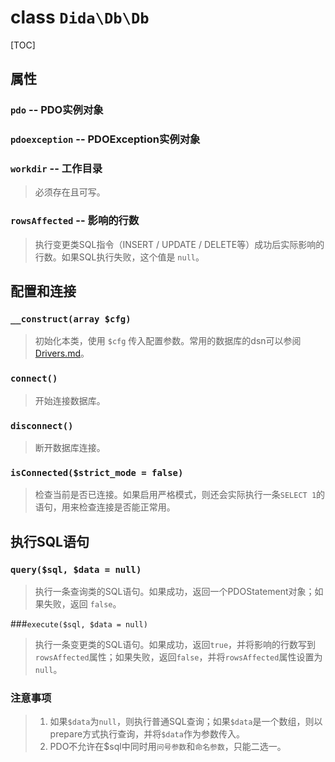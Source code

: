 # class `Dida\Db\Db`

[TOC]

## 属性

### `pdo` -- PDO实例对象
### `pdoexception` -- PDOException实例对象
### `workdir` -- 工作目录
> 必须存在且可写。

### `rowsAffected` -- 影响的行数
> 执行变更类SQL指令（INSERT / UPDATE / DELETE等）成功后实际影响的行数。如果SQL执行失败，这个值是 `null`。

## 配置和连接

### `__construct(array $cfg)`
> 初始化本类，使用 `$cfg` 传入配置参数。常用的数据库的dsn可以参阅 [Drivers.md](Drivers.md)。

### `connect()`
> 开始连接数据库。

### `disconnect()`
> 断开数据库连接。

### `isConnected($strict_mode = false)`
> 检查当前是否已连接。如果启用严格模式，则还会实际执行一条`SELECT 1`的语句，用来检查连接是否能正常用。

## 执行SQL语句

### `query($sql, $data = null)`
> 执行一条查询类的SQL语句。如果成功，返回一个PDOStatement对象；如果失败，返回 `false`。

###`execute($sql, $data = null)`
> 执行一条变更类的SQL语句。如果成功，返回`true`，并将影响的行数写到`rowsAffected`属性；如果失败，返回`false`，并将`rowsAffected`属性设置为`null`。

### 注意事项

> 1. 如果`$data`为`null`，则执行普通SQL查询；如果`$data`是一个数组，则以prepare方式执行查询，并将`$data`作为参数传入。
> 2. PDO不允许在$sql中同时用`问号参数`和`命名参数`，只能二选一。



